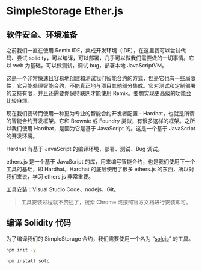 # SimpleStorage Ether.js

## 软件安全、环境准备

之前我们一直在使用 Remix IDE，集成开发环境（IDE），在这里我可以尝试代码、尝试 solidity，可以编译，可以部署，几乎可以做我们需要做的一切事情。它以 web 为基础，可以做测试，调试 bug，部署本地 JavaScriptVM。

这是一个非常快速且容易地创建和测试我们智能合约的方式，但是它也有一些局限性，它只能处理智能合约，不能真正地与项目其他部分集成。它对测试和定制部署的支持有限，并且还需要你保持联网才能使用 Remix。要想实现更高级的功能会比较麻烦。

现在我们要转而使用一种更为专业的智能合约开发者配置 - Hardhat，也就是所谓的智能合约开发框架。它和 Brownie 或 Foundry 类似，有很多这样的框架。之所以我们使用 Hardhat，是因为它是基于 JavaScript 的。这是一个基于 JavaScript 的开发环境。

Hardhat 有基于 JavaScript 的编译环境，部署、测试、Bug 调试。

ethers.js 是一个基于 JavaScript 的库，用来编写智能合约，也是我们使用下一个工具的基础，即 Hardhat。Hardhat 的底层使用了很多 ethers.js 的东西，所以对我们来说，学习 ethers.js 非常重要。

工具安装：Visual Studio Code、nodejs、Git。

> 工具安装过程就不赘述了，搜索 Chrome 或按照官方文档进行安装即可。


## 编译 Solidity 代码

为了编译我们的 SimpleStorage 合约，我们需要使用一个名为 “[solcjs](https://github.com/ethereum/solc-js)” 的工具。

```bash
npm init -y

npm install solc
```

